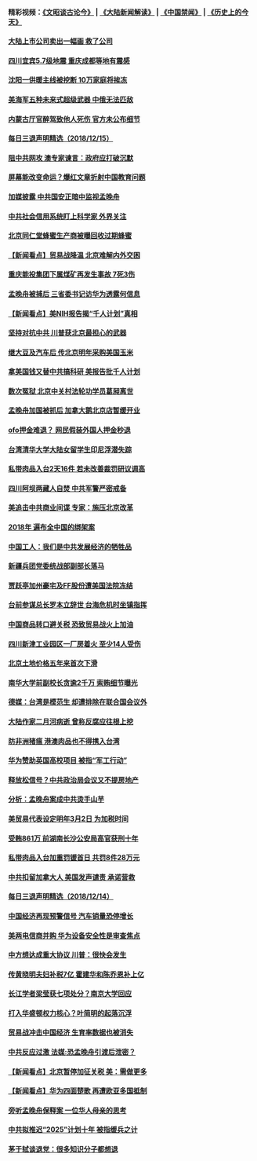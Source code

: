 #### 精彩视频：[《文昭谈古论今》](https://github.com/gfw-breaker/wenzhao/blob/master/README.md?t=12160931) | [《大陆新闻解读》](https://github.com/gfw-breaker/ntdtv-comedy/blob/master/README.md?t=12160931) | [《中国禁闻》](https://github.com/gfw-breaker/ntdtv-news/blob/master/README.md?t=12160931) | [《历史上的今天》](https://github.com/gfw-breaker/today-in-history/blob/master/README.md?t=12160931) 

#### [大陆上市公司卖出一幅画 救了公司](../pages/nsc413/n10913613.md?t=12160931) 

#### [四川宜宾5.7级地震 重庆成都等地有震感](../pages/nsc413/n10913926.md?t=12160931) 

#### [沈阳一供暖主线被挖断 10万家庭将挨冻](../pages/nsc413/n10913850.md?t=12160931) 

#### [美海军五种未来式超级武器 中俄无法匹敌](../pages/nsc413/n10913021.md?t=12160931) 

#### [内蒙古厅官醉驾致他人死伤 官方未公布细节](../pages/nsc413/n10913723.md?t=12160931) 


#### [每日三退声明精选（2018/12/15）](../pages/nsc413/n10913695.md?t=12160931) 

#### [阻中共网攻 澳专家谏言：政府应打破沉默](../pages/nsc413/n10912265.md?t=12160931) 

#### [屏幕能改变命运？爆红文章折射中国教育问题](../pages/nsc413/n10913431.md?t=12160931) 

#### [加媒披露 中共国安正暗中监视孟晚舟](../pages/nsc413/n10913529.md?t=12160931) 

#### [中共社会信用系统盯上科学家 外界关注](../pages/nsc413/n10913434.md?t=12160931) 

#### [北京同仁堂蜂蜜生产商被曝回收过期蜂蜜](../pages/nsc413/n10913436.md?t=12160931) 

#### [【新闻看点】贸易战降温 北京难解内外交困](../pages/nsc413/n10913260.md?t=12160931) 

#### [重庆能投集团下属煤矿再发生事故 7死3伤](../pages/nsc413/n10913374.md?t=12160931) 

#### [孟晚舟被捕后 三省委书记访华为透露何信息](../pages/nsc413/n10913195.md?t=12160931) 

#### [【新闻看点】美NIH报告揭“千人计划”真相](../pages/nsc413/n10913124.md?t=12160931) 

#### [坚持对抗中共 川普获北京最担心的武器](../pages/nsc413/n10913202.md?t=12160931) 

#### [继大豆及汽车后 传北京明年采购美国玉米](../pages/nsc413/n10913299.md?t=12160931) 

#### [拿美国钱又替中共搞科研 美报告批千人计划](../pages/nsc413/n10913071.md?t=12160931) 

#### [数次冤狱 北京中关村法轮功学员葛昶离世](../pages/nsc413/n10912911.md?t=12160931) 

#### [孟晚舟加国被抓后 加拿大鹅北京店暂缓开业](../pages/nsc413/n10913156.md?t=12160931) 

#### [ofo押金难退？ 网民假装外国人押金秒退](../pages/nsc413/n10913077.md?t=12160931) 

#### [台湾清华大学大陆女留学生印尼浮潜失踪](../pages/nsc413/n10913072.md?t=12160931) 

#### [私带肉品入台2天16件 若未改善裁罚研议调高](../pages/nsc413/n10913022.md?t=12160931) 

#### [四川阿坝两藏人自焚 中共军警严密戒备](../pages/nsc413/n10913019.md?t=12160931) 


#### [美追击中共商业间谍 专家：施压北京改革](../pages/nsc413/n10911924.md?t=12160931) 

#### [2018年 遍布全中国的绑架案](../pages/nsc413/n10912746.md?t=12160931) 

#### [中国工人：我们是中共发展经济的牺牲品](../pages/nsc413/n10912028.md?t=12160931) 

#### [新疆兵团党委统战部副部长落马](../pages/nsc413/n10912685.md?t=12160931) 

#### [贾跃亭加州豪宅及FF股份遭美国法院冻结](../pages/nsc413/n10912568.md?t=12160931) 

#### [台前参谋总长罗本立辞世 台海危机时坐镇指挥](../pages/nsc413/n10912587.md?t=12160931) 

#### [中国商品转口避关税 恐致贸易战火上加油](../pages/nsc413/n10912597.md?t=12160931) 

#### [四川新津工业园区一厂房着火 至少14人受伤](../pages/nsc413/n10912592.md?t=12160931) 

#### [北京土地价格五年来首次下滑](../pages/nsc413/n10912375.md?t=12160931) 

#### [南华大学前副校长贪逾2千万 索贿细节曝光](../pages/nsc413/n10911847.md?t=12160931) 

#### [德媒：台湾是模范生 却遭排除在联合国会议外](../pages/nsc413/n10912456.md?t=12160931) 

#### [大陆作家二月河病逝 曾称反腐应往根上挖](../pages/nsc413/n10912374.md?t=12160931) 

#### [防非洲猪瘟 港澳肉品也不得携入台湾](../pages/nsc413/n10912297.md?t=12160931) 

#### [华为赞助英国高校项目 被指“军工行动”](../pages/nsc413/n10911791.md?t=12160931) 

#### [释放松信号？中共政治局会议又不提房地产](../pages/nsc413/n10912089.md?t=12160931) 

#### [分析：孟晚舟案成中共烫手山芋](../pages/nsc413/n10910390.md?t=12160931) 

#### [美贸易代表设定明年3月2日 为加税时间](../pages/nsc413/n10912255.md?t=12160931) 

#### [受贿861万 前湖南长沙公安局高官获刑十年](../pages/nsc413/n10912287.md?t=12160931) 

#### [私带肉品入台加重罚锾首日 共罚8件28万元](../pages/nsc413/n10912195.md?t=12160931) 

#### [中共扣留加拿大人 美国发声谴责 承诺营救](../pages/nsc413/n10912168.md?t=12160931) 

#### [每日三退声明精选（2018/12/14）](../pages/nsc413/n10912245.md?t=12160931) 

#### [中国经济再现预警信号 汽车销量恐停增长](../pages/nsc413/n10911897.md?t=12160931) 

#### [美两电信商并购 华为设备安全性是审查焦点](../pages/nsc413/n10911931.md?t=12160931) 

#### [中方想达成重大协议 川普：很快会发生](../pages/nsc413/n10911955.md?t=12160931) 

#### [传黄晓明夫妇补税7亿 霍建华和陈乔恩补上亿](../pages/nsc413/n10909696.md?t=12160931) 

#### [长江学者梁莹获七项处分？南京大学回应](../pages/nsc413/n10911636.md?t=12160931) 

#### [打入华盛顿权力核心？叶简明的起落沉浮](../pages/nsc413/n10911237.md?t=12160931) 

#### [贸易战冲击中国经济  生育率数据也被消失](../pages/nsc413/n10911736.md?t=12160931) 

#### [中共反应过激 法媒:恐孟晚舟引渡后泄密？](../pages/nsc413/n10911749.md?t=12160931) 

#### [【新闻看点】北京暂停加征关税 美：需做更多](../pages/nsc413/n10911633.md?t=12160931) 

#### [【新闻看点】华为四面楚歌 再遭欧亚多国抵制](../pages/nsc413/n10911314.md?t=12160931) 

#### [旁听孟晚舟保释案 一位华人母亲的思考](../pages/nsc413/n10911766.md?t=12160931) 

#### [中共拟推迟“2025”计划十年 被指缓兵之计](../pages/nsc413/n10911758.md?t=12160931) 

#### [茅于轼谈退党：很多知识分子都想退](../pages/nsc413/n10911645.md?t=12160931) 

